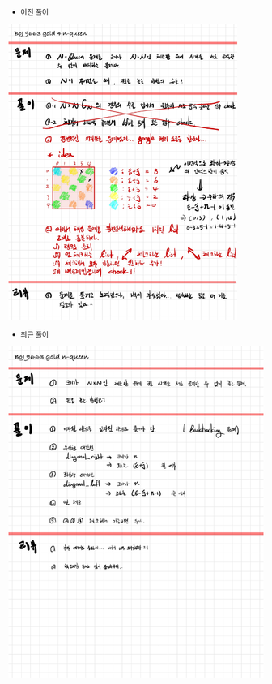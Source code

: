 - 이전 풀이

<img src="README_assets/736e0fe95468540fd3a9ddac5d9a18f60d2d76cf.jpg" title="" alt="연습-259.jpg" width="452">

- 최근 풀이

![연습-301.jpg](README_assets/b04b44564133d4fa7757b761727dc005e02767f9.jpg)


